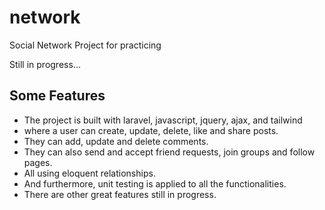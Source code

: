 # network
Social Network Project for practicing

Still in progress...

## Some Features
* The project is built with laravel, javascript, jquery, ajax, and tailwind
* where a user can create, update, delete, like and share posts.
* They can add, update and delete comments.
* They  can also send and accept friend requests, join groups and follow pages.
* All using eloquent relationships.
* And furthermore, unit testing is applied to all the functionalities.
* There are other great features still in progress.
